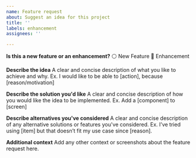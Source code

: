 ```yaml
---
name: Feature request
about: Suggest an idea for this project
title: ''
labels: enhancement
assignees: ''

---
```


**Is this a new feature or an enhancement?**
:white_circle: New Feature
:radio_button: Enhancement

**Describe the idea**
A clear and concise description of what you like to achieve and why. Ex. I would like to be able to [action], because [reason/motivation]

**Describe the solution you'd like**
A clear and concise description of how you would like the idea to be implemented. Ex. Add a [component] to [screen]

**Describe alternatives you've considered**
A clear and concise description of any alternative solutions or features you've considered. Ex. I’ve tried using [item] but that doesn’t fit my use case since [reason]. 

**Additional context**
Add any other context or screenshots about the feature request here.
